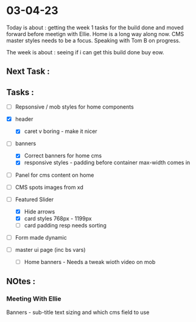 # 03-04-23

Today is about : getting the week 1 tasks for the build done and moved forward before meetign with Ellie. Home is a long way along now. CMS master styles needs to be a focus. Speaking with Tom B on progress.

The week is about : seeing if i can get this build done buy eow.

## Next Task :


## Tasks :
- [ ] Repsonsive / mob styles for home components
- [x] header
  - [x] caret v boring - make it nicer
- [ ] banners
  - [x] Correct banners for home cms
  - [x] responsive styles - padding before container max-width comes in

- [ ] Panel for cms content on home
- [ ] CMS spots images from xd
- [ ] Featured Slider
  - [x] Hide arrows
  - [x] card styles 768px - 1199px
  - [ ] card padding resp needs sorting
- [ ] Form made dynamic
- [ ] master ui page (inc bs vars)

  - [ ] Home banners - Needs a tweak wioth video on mob

## NOtes :

### Meeting With Ellie

Banners - sub-title text sizing and which cms field to use